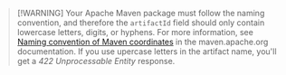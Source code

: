>[!WARNING] Your Apache Maven package must follow the naming convention, and therefore the `artifactId` field should only contain lowercase letters, digits, or hyphens. For more information, see [Naming convention of Maven coordinates](https://maven.apache.org/guides/mini/guide-naming-conventions.html) in the maven.apache.org documentation. If you use upercase letters in the artifact name, you'll get a _422 Unprocessable Entity_ response.
